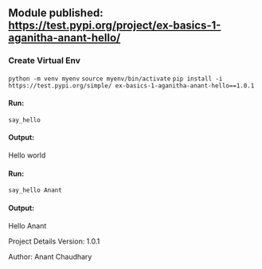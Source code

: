 ## Module published: https://test.pypi.org/project/ex-basics-1-aganitha-anant-hello/


### Create Virtual Env
`python -m venv myenv`
`source myenv/bin/activate`
`pip install -i https://test.pypi.org/simple/ ex-basics-1-aganitha-anant-hello==1.0.1`
#### Run:
`say_hello`
#### Output:
Hello world
#### Run:
`say_hello Anant`
#### Output:
Hello Anant

Project Details
Version: 1.0.1

Author: Anant Chaudhary